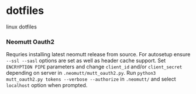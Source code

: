 # dotfiles
linux dotfiles

### Neomutt Oauth2
Requries installing latest neomutt release from source. For autosetup ensure `--ssl --sasl` options are set as well as header cache support. Set `ENCRYPTION PIPE` parameters and change `client_id` and/or `client_secret` depending on server in `.neomutt/mutt_oauth2.py`. Run `python3 mutt_oauth2.py tokens --verbose --authorize` in `.neomutt/` and select `localhost` option when prompted.

